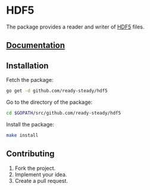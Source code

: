 # HDF5

The package provides a reader and writer of [HDF5][1] files.

## [Documentation][doc]

## Installation

Fetch the package:

```bash
go get -d github.com/ready-steady/hdf5
```

Go to the directory of the package:

```bash
cd $GOPATH/src/github.com/ready-steady/hdf5
```

Install the package:

```bash
make install
```

## Contributing

1. Fork the project.
2. Implement your idea.
3. Create a pull request.

[1]: https://en.wikipedia.org/wiki/Hierarchical_Data_Format

[doc]: http://godoc.org/github.com/ready-steady/hdf5
